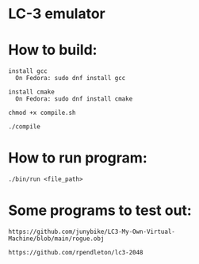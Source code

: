 # LC-3 emulator

# How to build:

    install gcc
      On Fedora: sudo dnf install gcc

    install cmake
      On Fedora: sudo dnf install cmake

    chmod +x compile.sh

    ./compile

# How to run program:

    ./bin/run <file_path>

# Some programs to test out:

    https://github.com/junybike/LC3-My-Own-Virtual-Machine/blob/main/rogue.obj
    
    https://github.com/rpendleton/lc3-2048
